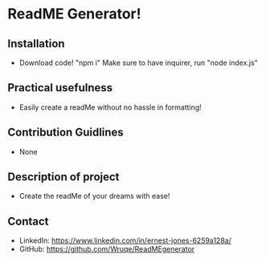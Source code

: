 
  # ReadME Generator!

  ## Installation
  - Download code! "npm i" Make sure to have inquirer, run "node index.js" 
  
  ## Practical usefulness
   - Easily create a readMe without no hassle in formatting!
  
  ## Contribution Guidlines
  - None
  
  ## Description of project
   - Create the readMe of your dreams with ease! 
  
  ## Contact
  - LinkedIn: https://www.linkedin.com/in/ernest-jones-6259a128a/
  - GitHub: https://github.com/Wruqe/ReadMEgenerator
  
